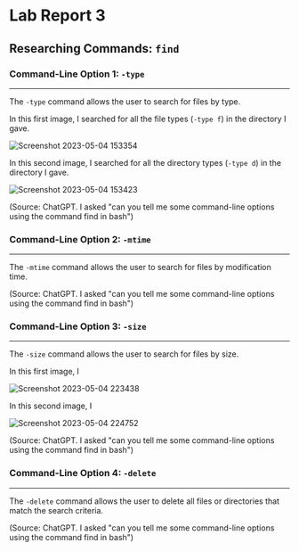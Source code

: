 # Lab Report 3

## Researching Commands: `find`

### Command-Line Option 1: `-type`
---
The `-type` command allows the user to search for files by type.

In this first image, I searched for all the file types (`-type f`) in the directory I gave.

![Screenshot 2023-05-04 153354](https://user-images.githubusercontent.com/88350907/236343919-5749850e-1456-4bfc-885c-5fe00e9677cf.jpg)

In this second image, I searched for all the directory types (`-type d`) in the directory I gave.

![Screenshot 2023-05-04 153423](https://user-images.githubusercontent.com/88350907/236343931-fde871a1-fdad-44ed-8711-e38ae0860661.jpg)

(Source: ChatGPT. I asked "can you tell me some command-line options using the command find in bash")


### Command-Line Option 2: `-mtime`
---
The `-mtime` command allows the user to search for files by modification time.

(Source: ChatGPT. I asked "can you tell me some command-line options using the command find in bash") 


### Command-Line Option 3: `-size`
---
The `-size` command allows the user to search for files by size.

In this first image, I 

![Screenshot 2023-05-04 223438](https://user-images.githubusercontent.com/88350907/236385458-92bf07a0-1eec-43c0-93b9-41f4fe8f2a47.jpg)

In this second image, I

![Screenshot 2023-05-04 224752](https://user-images.githubusercontent.com/88350907/236385476-bee63f58-29c2-4837-8d5e-8e09a553b203.jpg)


(Source: ChatGPT. I asked "can you tell me some command-line options using the command find in bash") 


### Command-Line Option 4: `-delete`
---
The `-delete` command allows the user to delete all files or directories that match the search criteria.

(Source: ChatGPT. I asked "can you tell me some command-line options using the command find in bash") 
